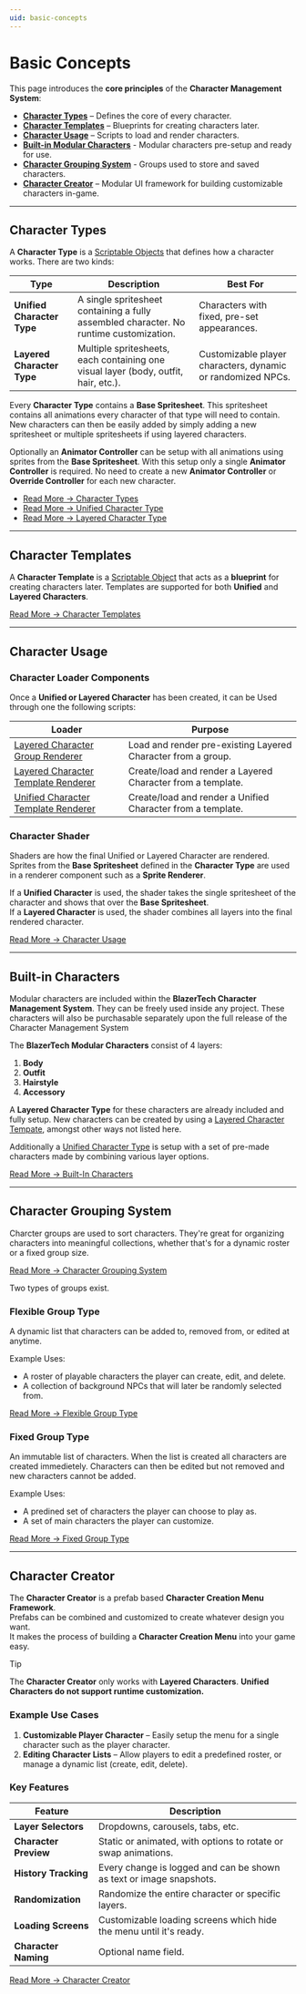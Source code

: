 ```yaml
---
uid: basic-concepts
---
```


# Basic Concepts

This page introduces the **core principles** of the **Character Management System**:  
- [**Character Types**](#character-types) – Defines the core of every character.  
- [**Character Templates**](#character-templates) – Blueprints for creating characters later.  
- [**Character Usage**](#character-usage) – Scripts to load and render characters.  
- [**Built-in Modular Characters**](#built-in-characters) - Modular characters pre-setup and ready for use.
- [**Character Grouping System**](#character-grouping-system) - Groups used to store and saved characters.
- [**Character Creator**](#character-creator) – Modular UI framework for building customizable characters in-game.  

---

## Character Types
A **Character Type** is a [Scriptable Objects](https://docs.unity3d.com/6000.0/Documentation/Manual/class-ScriptableObject.html) that defines how a character works. There are two kinds:

| Type                       | Description                                                                            | Best For                                                    |
| -------------------------- | -------------------------------------------------------------------------------------- | ----------------------------------------------------------- |
| **Unified Character Type** | A single spritesheet containing a fully assembled character. No runtime customization. | Characters with fixed, pre-set appearances.                 |
| **Layered Character Type** | Multiple spritesheets, each containing one visual layer (body, outfit, hair, etc.).    | Customizable player characters, dynamic or randomized NPCs. |

Every **Character Type** contains a **Base Spritesheet**. This spritesheet contains all animations every character of that type will need to contain.  
New characters can then be easily added by simply adding a new spritesheet or multiple spritesheets if using layered characters.

Optionally an **Animator Controller** can be setup with all animations using sprites from the **Base Spritesheet**. With this setup only a single **Animator Controller** is required. No need to create a new **Animator Controller** or **Override Controller** for each new character.

- [Read More → Character Types](xref:character-types)  
- [Read More → Unified Character Type](xref:unified-character-type)  
- [Read More → Layered Character Type](xref:layered-character-type)  

---

## Character Templates
A **Character Template** is a [Scriptable Object](https://docs.unity3d.com/6000.0/Documentation/Manual/class-ScriptableObject.html) that acts as a **blueprint** for creating characters later. Templates are supported for both **Unified** and **Layered Characters**.

[Read More → Character Templates](xref:character-templates)  

---

## Character Usage

### Character Loader Components
Once a **Unified or Layered Character** has been created, it can be Used through one the following scripts:

| Loader                                                                                          | Purpose                                                      |
| ----------------------------------------------------------------------------------------------- | ------------------------------------------------------------ |
| [Layered Character Group Renderer](xref:character-usage#layered-character-group-renderer)       | Load and render pre-existing Layered Character from a group. |
| [Layered Character Template Renderer](xref:character-usage#layered-character-template-renderer) | Create/load and render a Layered Character from a template.  |
| [Unified Character Template Renderer](xref:character-usage#unified-character-template-renderer) | Create/load and render a Unified Character from a template.  |

### Character Shader
Shaders are how the final Unified or Layered Character are rendered. Sprites from the **Base Spritesheet** defined in the **Character Type** are used in a renderer component such as a **Sprite Renderer**.

If a **Unified Character** is used, the shader takes the single spritesheet of the character and shows that over the **Base Spritesheet**.  
If a **Layered Character** is used, the shader combines all layers into the final rendered character.  

[Read More → Character Usage](xref:character-usage)  

---

## Built-in Characters
Modular characters are included within the **BlazerTech Character Management System**.
They can be freely used inside any project. These characters will also be purchasable separately upon the full release of the Character Management System

The **BlazerTech Modular Characters** consist of 4 layers:
1. **Body**
2. **Outfit**
3. **Hairstyle**
4. **Accessory**

A **Layered Character Type** for these characters are already included and fully setup. New characters can be created by using a [Layered Character Tempate](xref:character-templates#layered-character-template), amongst other ways not listed here.

Additionally a [Unified Character Type](xref:unified-character-type) is setup with a set of pre-made characters made by combining various layer options.

[Read More → Built-In Characters](xref:built-in-characters)  

---

## Character Grouping System

Charcter groups are used to sort characters. They're great for organizing characters into meaningful collections, whether that's for a dynamic roster or a fixed group size.

[Read More → Character Grouping System](xref:character-grouping-system)  

Two types of groups exist.  

### Flexible Group Type
A dynamic list that characters can be added to, removed from, or edited at anytime.

Example Uses:
- A roster of playable characters the player can create, edit, and delete.  
- A collection of background NPCs that will later be randomly selected from.  

[Read More → Flexible Group Type](xref:character-grouping-system#flexible-group-type)  
### Fixed Group Type
An immutable list of characters. When the list is created all characters are created immedietely. Characters can then be edited but not removed and new characters cannot be added.

Example Uses:
- A predined set of characters the player can choose to play as.  
- A set of main characters the player can customize.  

[Read More → Fixed Group Type](xref:character-grouping-system#fixed-group-type)  

---

## Character Creator
The **Character Creator** is a prefab based **Character Creation Menu Framework**.  
Prefabs can be combined and customized to create whatever design you want.  
It makes the process of building a **Character Creation Menu** into your game easy.  

> [!TIP]  
> The **Character Creator** only works with **Layered Characters**. **Unified Characters do not support runtime customization.**

### Example Use Cases
1. **Customizable Player Character** – Easily setup the menu for a single character such as the player character. 
2. **Editing Character Lists** – Allow players to edit a predefined roster, or manage a dynamic list (create, edit, delete).  

### Key Features
| Feature               | Description                                                         |
| --------------------- | ------------------------------------------------------------------- |
| **Layer Selectors**   | Dropdowns, carousels, tabs, etc.                                    |
| **Character Preview** | Static or animated, with options to rotate or swap animations.      |
| **History Tracking**  | Every change is logged and can be shown as text or image snapshots. |
| **Randomization**     | Randomize the entire character or specific layers.                  |
| **Loading Screens**   | Customizable loading screens which hide the menu until it's ready.  |
| **Character Naming**  | Optional name field.                                                |

[Read More → Character Creator](xref:character-creator-overview)